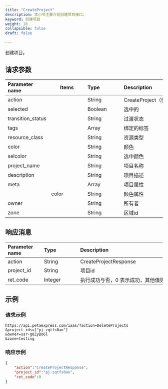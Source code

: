 ```yaml
---
title: "CreateProject"
description: 本小节主要介绍创建项目接口。 
keyword: 创建项目
weight: 10
collapsible: false
draft: false

---
```




创建项目。

## 请求参数

| <span style="display:inline-block;width:100px">Parameter name</span> | <span style="display:inline-block;width:100px">Items</span> | <span style="display:inline-block;width:100">Type</span> | <span style="display:inline-block;width:280px">Description</span> | <span style="display:inline-block;width:100px">Required</span> |
| :----------------------------------------------------------- | ----------------------------------------------------------- | :------------------------------------------------------- | :----------------------------------------------------------- | :----------------------------------------------------------- |
| action                                                       |                                                             | String                                                   | CreateProject（创建项目）                                    | true                                                         |
| selected                                                     |                                                             | Boolean                                                  | 选中的                                                       | false                                                        |
| transition_status                                            |                                                             | String                                                   | 过渡状态                                                     | false                                                        |
| tags                                                         |                                                             | Array                                                    | 绑定的标签                                                   | false                                                        |
| resource_class                                               |                                                             | String                                                   | 资源类型                                                     | false                                                        |
| color                                                        |                                                             | String                                                   | 颜色                                                         | false                                                        |
| selcolor                                                     |                                                             | String                                                   | 选中颜色                                                     | false                                                        |
| project_name                                                 |                                                             | String                                                   | 项目名称                                                     | false                                                        |
| description                                                  |                                                             | String                                                   | 项目描述                                                     | false                                                        |
| meta                                                         |                                                             | Array                                                    | 项目属性                                                     | false                                                        |
|                                                              | color                                                       | String                                                   | 颜色属性                                                     | false                                                        |
| owner                                                        |                                                             | String                                                   | 所有者                                                       | false                                                        |
| zone                                                         |                                                             | String                                                   | 区域id                                                       | false                                                        |

## 响应消息

| <span style="display:inline-block;width:100px">Parameter name</span> | <span style="display:inline-block;width:100px">Type</span> | <span style="display:inline-block;width:380px">Description</span> |
| :----------------------------------------------------------- | :--------------------------------------------------------- | :----------------------------------------------------------- |
| action                                                       | String                                                     | CreateProjectResponse                                        |
| project_id                                                   | String                                                     | 项目id                                                       |
| ret_code                                                     | Integer                                                    | 执行成功与否，0 表示成功，其他值则为错误代码                 |

## 示例 

### 请求示例

```url
https://api.petaexpress.com/iaas/?action=DeleteProjects
&project_ids=["pj-zqtfs0ao"]
&owner=usr-g8ZyBo6l
&zone=testing
```

### 响应示例

```json
{
    "action":"CreateProjectResponse",
    "project_id":"pj-zqtfs0ao",
    "ret_code":0
}
```